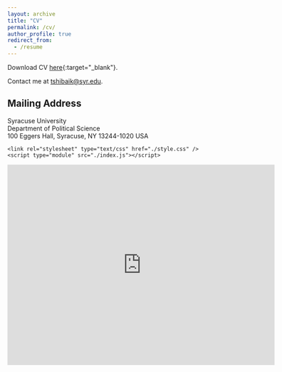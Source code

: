 ```yaml
---
layout: archive
title: "CV"
permalink: /cv/
author_profile: true
redirect_from:
  - /resume
---
```


Download CV [here](http://takumishibaike.github.io/files/shibaike_cv.pdf){:target="_blank"}.

Contact me at [tshibaik@syr.edu](mailto:tshibaik@syr.edu).

## Mailing Address

Syracuse University<br>
Department of Political Science<br>
100 Eggers Hall, Syracuse, NY 13244-1020 USA<br>

<html>
  <head>
    <title>Styled Maps - Night Mode</title>
    <script src="https://polyfill.io/v3/polyfill.min.js?features=default"></script>

    <link rel="stylesheet" type="text/css" href="./style.css" />
    <script type="module" src="./index.js"></script>
  </head>
  <body>
    <div id="map"></div>
    <script
      src="https://maps.googleapis.com/maps/api/js?key=AIzaSyB41DRUbKWJHPxaFjMAwdrzWzbVKartNGg&callback=initMap&v=weekly"
      defer
    ></script>
  </body>
</html>

<iframe src="https://www.google.com/maps/embed?pb=!1m18!1m12!1m3!1d2916.1602229498644!2d-76.13846592407145!3d43.03806027113804!2m3!1f0!2f0!3f0!3m2!1i1024!2i768!4f13.1!3m3!1m2!1s0x89d9f39ee38dc9f7%3A0x93df11ee858ce94b!2sEggers%20Hall%2C%20West%20Zone%2C%20Syracuse%2C%20NY%2013210%2C%20USA!5e0!3m2!1sen!2sjp!4v1688198193020!5m2!1sen!2sjp" width="600" height="450" style="border:0;" allowfullscreen="" loading="lazy" referrerpolicy="no-referrer-when-downgrade"></iframe>
